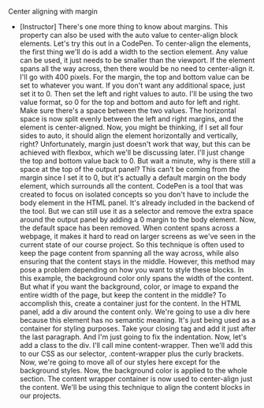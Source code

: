 Center aligning with margin
- [Instructor] There's one more thing to know about margins. This property can also be used with the auto value to center-align block elements. Let's try this out in a CodePen. To center-align the elements, the first thing we'll do is add a width to the section element. Any value can be used, it just needs to be smaller than the viewport. If the element spans all the way across, then there would be no need to center-align it. I'll go with 400 pixels. For the margin, the top and bottom value can be set to whatever you want. If you don't want any additional space, just set it to 0. Then set the left and right values to auto. I'll be using the two value format, so 0 for the top and bottom and auto for left and right. Make sure there's a space between the two values. The horizontal space is now split evenly between the left and right margins, and the element is center-aligned. Now, you might be thinking, if I set all four sides to auto, it should align the element horizontally and vertically, right? Unfortunately, margin just doesn't work that way, but this can be achieved with flexbox, which we'll be discussing later. I'll just change the top and bottom value back to 0. But wait a minute, why is there still a space at the top of the output panel? This can't be coming from the margin since I set it to 0, but it's actually a default margin on the body element, which surrounds all the content. CodePen is a tool that was created to focus on isolated concepts so you don't have to include the body element in the HTML panel. It's already included in the backend of the tool. But we can still use it as a selector and remove the extra space around the output panel by adding a 0 margin to the body element. Now, the default space has been removed. When content spans across a webpage, it makes it hard to read on larger screens as we've seen in the current state of our course project. So this technique is often used to keep the page content from spanning all the way across, while also ensuring that the content stays in the middle. However, this method may pose a problem depending on how you want to style these blocks. In this example, the background color only spans the width of the content. But what if you want the background, color, or image to expand the entire width of the page, but keep the content in the middle? To accomplish this, create a container just for the content. In the HTML panel, add a div around the content only. We're going to use a div here because this element has no semantic meaning. It's just being used as a container for styling purposes. Take your closing tag and add it just after the last paragraph. And I'm just going to fix the indentation. Now, let's add a class to the div. I'll call mine content-wrapper. Then we'll add this to our CSS as our selector, .content-wrapper plus the curly brackets. Now, we're going to move all of our styles here except for the background styles. Now, the background color is applied to the whole section. The content wrapper container is now used to center-align just the content. We'll be using this technique to align the content blocks in our projects.